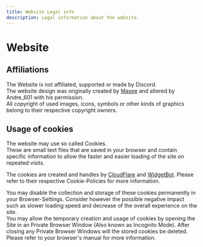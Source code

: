 ```yaml
---
title: Website Legal info
description: Legal information about the website.
---
```


[Maxee]: https://notmaxee.github.io/

[CloudFlare]: https://cloudflare.com
[WidgetBot]: https://widgetbot.io

# Website

## Affiliations
The Website is not affiliated, supported or made by Discord.  
The website design was originally created by [Maxee] and altered by Andre_601 with his permission.  
All copyright of used images, icons, symbols or other kinds of graphics belong to their respective copyright owners.

## Usage of cookies
The website may use so called Cookies.  
These are small text files that are saved in your browser and contain specific information to allow the faster and easier loading of the site on repeated visits.

The cookies are created and handles by [CloudFlare] and [WidgetBot]. Please refer to their respective Cookie-Policies for more information.

You may disable the collection and storage of these cookies permanently in your Browser-Settings. Consider however the possible negative impact such as slower loading speed and decrease of the overall experience on the site.  
You may allow the temporary creation and usage of cookies by opening the Site in an Private Browser Window (Also known as Incognito Mode). After closing any Private Browser Windows will the stored cookies be deleted.  
Please refer to your browser's manual for more information.
